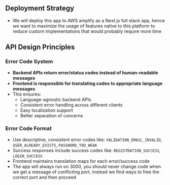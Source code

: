 ## Deployment Strategy

- We will deploy this app to AWS amplify as a Next.js full stack app, hence we want to maximize the usage of features native to this platform to reduce custom implementations that would probably require more time

## API Design Principles

### Error Code System
- **Backend APIs return error/status codes instead of human-readable messages**
- **Frontend is responsible for translating codes to appropriate language messages**
- This ensures:
  - Language-agnostic backend APIs
  - Consistent error handling across different clients
  - Easy localization support
  - Better separation of concerns

### Error Code Format
- Use descriptive, consistent error codes like: `VALIDATION_EMAIL_INVALID`, `USER_ALREADY_EXISTS`, `PASSWORD_TOO_WEAK`
- Success responses include success codes like: `REGISTRATION_SUCCESS`, `LOGIN_SUCCESS`
- Frontend maintains translation maps for each error/success code
- The app will always run on 3000, you should never change code when we get a message of conflicting port, instead we find ways to free the correct port and then proceed